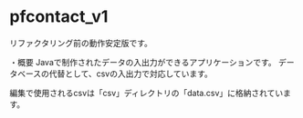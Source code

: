 # pfcontact_v1
リファクタリング前の動作安定版です。

・概要
Javaで制作されたデータの入出力ができるアプリケーションです。
データベースの代替として、csvの入出力で対応しています。

編集で使用されるcsvは「csv」ディレクトリの「data.csv」に格納されています。
